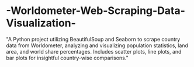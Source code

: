 # -Worldometer-Web-Scraping-Data-Visualization-
 "A Python project utilizing BeautifulSoup and Seaborn to scrape country data from Worldometer, analyzing and visualizing population statistics, land area, and world share percentages. Includes scatter plots, line plots, and bar plots for insightful country-wise comparisons."
